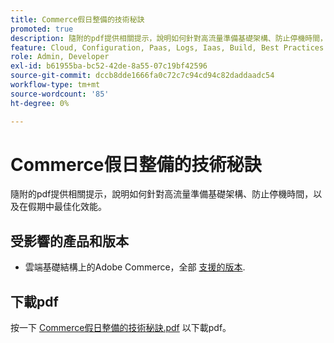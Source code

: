 ```yaml
---
title: Commerce假日整備的技術秘訣
promoted: true
description: 隨附的pdf提供相關提示，說明如何針對高流量準備基礎架構、防止停機時間，以及最佳化假期期間的效能。
feature: Cloud, Configuration, Paas, Logs, Iaas, Build, Best Practices
role: Admin, Developer
exl-id: b61955ba-bc52-42de-8a55-07c19bf42596
source-git-commit: dccb8dde1666fa0c72c7c94cd94c82daddaadc54
workflow-type: tm+mt
source-wordcount: '85'
ht-degree: 0%

---
```


# Commerce假日整備的技術秘訣

隨附的pdf提供相關提示，說明如何針對高流量準備基礎架構、防止停機時間，以及在假期中最佳化效能。

## 受影響的產品和版本

* 雲端基礎結構上的Adobe Commerce，全部 [支援的版本](https://www.adobe.com/content/dam/cc/en/legal/terms/enterprise/pdfs/Adobe-Commerce-Software-Lifecycle-Policy.pdf).

## 下載pdf

按一下 [Commerce假日整備的技術秘訣.pdf](assets/tech-tips-for-commerce-holiday-readiness.pdf) 以下載pdf。
